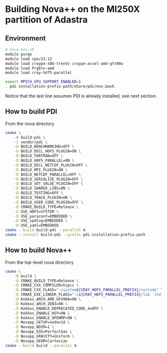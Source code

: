 # Building Nova++ on the MI250X partition of Adastra

## Environment

```bash
# nova-env.sh
module purge
module load cpe/23.12
module load craype-x86-trento craype-accel-amd-gfx90a
module load PrgEnv-amd
module load cray-hdf5-parallel

export MPICH_GPU_SUPPORT_ENABLED=1
. pdi-installation-prefix-path/share/pdi/env.bash
```

Notice that the last line assumes PDI is already installed, see next section.

## How to build PDI

From the nova directory

```bash
cmake \
    -B build-pdi \
    -S vendor/pdi \
    -D BUILD_BENCHMARKING=OFF \
    -D BUILD_DECL_HDF5_PLUGIN=ON \
    -D BUILD_FORTRAN=OFF \
    -D BUILD_HDF5_PARALLEL=ON \
    -D BUILD_DECL_NETCDF_PLUGIN=OFF \
    -D BUILD_MPI_PLUGIN=ON \
    -D BUILD_NETCDF_PARALLEL=OFF \
    -D BUILD_SERIALIZE_PLUGIN=OFF \
    -D BUILD_SET_VALUE_PLUGIN=OFF \
    -D BUILD_SHARED_LIBS=ON \
    -D BUILD_TESTING=OFF \
    -D BUILD_TRACE_PLUGIN=ON \
    -D BUILD_USER_CODE_PLUGIN=OFF \
    -D CMAKE_BUILD_TYPE=Release \
    -D USE_HDF5=SYSTEM \
    -D USE_paraconf=EMBEDDED \
    -D USE_spdlog=EMBEDDED \
    -D USE_yaml=EMBEDDED
cmake --build build-pdi --parallel 4
cmake --install build-pdi --prefix pdi-installation-prefix-path
```

## How to build Nova++

From the top-level nova directory

```bash
cmake \
    -B build \
    -D CMAKE_BUILD_TYPE=Release \
    -D CMAKE_CXX_COMPILER=hipcc \
    -D CMAKE_CXX_FLAGS="-isystem${CRAY_HDF5_PARALLEL_PREFIX}/include" \
    -D CMAKE_EXE_LINKER_FLAGS="-L${CRAY_HDF5_PARALLEL_PREFIX}/lib -lhdf5_parallel" \
    -D Kokkos_ARCH_AMD_GFX90A=ON \
    -D Kokkos_ARCH_ZEN3=ON \
    -D Kokkos_ENABLE_DEPRECATED_CODE_4=OFF \
    -D Kokkos_ENABLE_HIP=ON \
    -D Kokkos_ENABLE_OPENMP=ON \
    -D Novapp_SETUP=sedov1d \
    -D Novapp_NDIM=1 \
    -D Novapp_EOS=PerfectGas \
    -D Novapp_GRAVITY=Uniform \
    -D Novapp_GEOM=Cartesian
cmake --build build --parallel 4
```

